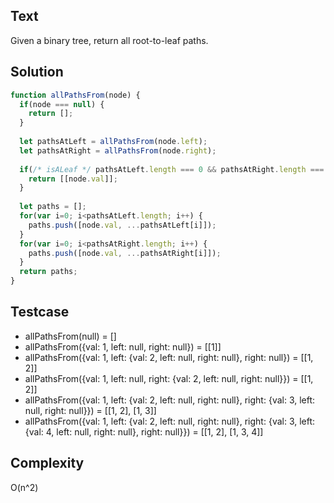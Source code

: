 ## Text
Given a binary tree, return all root-to-leaf paths.

## Solution
```javascript
function allPathsFrom(node) {
  if(node === null) {
    return [];
  }
  
  let pathsAtLeft = allPathsFrom(node.left);
  let pathsAtRight = allPathsFrom(node.right);
  
  if(/* isALeaf */ pathsAtLeft.length === 0 && pathsAtRight.length === 0) {
    return [[node.val]];
  }
  
  let paths = [];
  for(var i=0; i<pathsAtLeft.length; i++) {
    paths.push([node.val, ...pathsAtLeft[i]]);
  }
  for(var i=0; i<pathsAtRight.length; i++) {
    paths.push([node.val, ...pathsAtRight[i]]);
  }
  return paths;
}
```

## Testcase
- allPathsFrom(null) = []
- allPathsFrom({val: 1, left: null, right: null}) = [[1]]
- allPathsFrom({val: 1, left: {val: 2, left: null, right: null}, right: null}) = [[1, 2]]
- allPathsFrom({val: 1, left: null, right: {val: 2, left: null, right: null}}) = [[1, 2]]
- allPathsFrom({val: 1, left: {val: 2, left: null, right: null}, right: {val: 3, left: null, right: null}}) = [[1, 2], [1, 3]]
- allPathsFrom({val: 1, left: {val: 2, left: null, right: null}, right: {val: 3, left: {val: 4, left: null, right: null}, right: null}}) = [[1, 2], [1, 3, 4]]

## Complexity
O(n^2)
